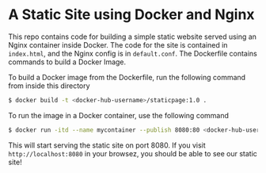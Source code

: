 # A Static Site using Docker and Nginx

This repo contains code for building a simple static website served using an Nginx container inside Docker. The code for the site is contained in `index.html`, and the Nginx config is in `default.conf`. The Dockerfile contains commands to build a Docker Image.

To build a Docker image from the Dockerfile, run the following command from inside this directory

```sh
$ docker build -t <docker-hub-username>/staticpage:1.0 .
```

To run the image in a Docker container, use the following command
```sh
$ docker run -itd --name mycontainer --publish 8080:80 <docker-hub-username>/staticpage:1.0
```

This will start serving the static site on port 8080. If you visit `http://localhost:8080` in your browsez, you should be able to see our static site!